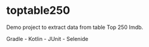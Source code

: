 # toptable250

Demo project to extract data from table Top 250 Imdb.

Gradle - Kotlin - JUnit - Selenide
